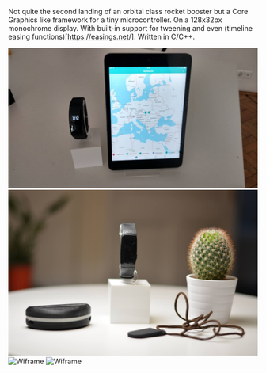 Not quite the second landing of an orbital class rocket booster but a Core Graphics like framework for a tiny microcontroller. On a 128x32px monochrome display. With built-in support for tweening and even (timeline easing functions)[https://easings.net/]. Written in C/C++.

![Wiframe](/assets/imgs/watch_1.jpg)
![Wiframe](/assets/imgs/watch_2.jpg)
![Wiframe](/assets/imgs/watch_3.gif)
![Wiframe](/assets/imgs/watch_4.gif)